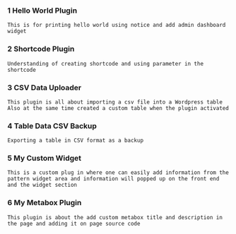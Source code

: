 ### 1 Hello World Plugin

`This is for printing hello world using notice and add admin dashboard widget`


### 2 Shortcode Plugin
`Understanding of creating shortcode and using parameter in the shortcode`

### 3 CSV Data Uploader
`This plugin is all about importing a csv file into a Wordpress table Also at the same time created a custom table when the plugin activated` 

### 4 Table Data CSV Backup
`Exporting a table in CSV format as a backup`

### 5 My Custom Widget
`This is a custom plug in where one can easily add information from the pattern widget area and information will popped up on the front end and the widget section`

### 6 My Metabox Plugin
`This plugin is about the add custom metabox title and description in the page and adding it on page source code`

